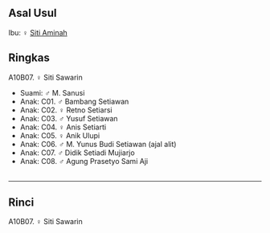 ## Asal Usul

Ibu: ♀ [Siti Aminah][up] 

## Ringkas

A10B07. ♀ Siti Sawarin
	<br/>

*	Suami: ♂ M. Sanusi
	<br/>
*	Anak: C01. ♂ Bambang Setiawan
*	Anak: C02. ♀ Retno Setiarsi
*	Anak: C03. ♂ Yusuf Setiawan
*	Anak: C04. ♀ Anis Setiarti
*	Anak: C05. ♀ Anik Ulupi
*	Anak: C06. ♂ M. Yunus Budi Setiawan (ajal alit)
*	Anak: C07. ♂ Didik Setiadi Mujiarjo
*	Anak: C08. ♂ Agung Prasetyo Sami Aji
	<br/><br/>

-- -- --

## Rinci

A10B07. ♀ Siti Sawarin
	<br/>

[up]: https://github.com/epsi-rns/gitodipuro/blob/master/tree/A10.md
